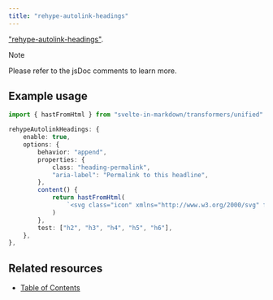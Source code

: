 ```yaml
---
title: "rehype-autolink-headings"
---
```


["rehype-autolink-headings"](https://npmjs.com/package/rehype-autolink-headings).

> [!NOTE]
> Please refer to the jsDoc comments to learn more.

## Example usage

```ts
import { hastFromHtml } from "svelte-in-markdown/transformers/unified"

rehypeAutolinkHeadings: {
    enable: true,
    options: {
        behavior: "append",
        properties: {
            class: "heading-permalink",
            "aria-label": "Permalink to this headline",
        },
        content() {
            return hastFromHtml(
                `<svg class="icon" xmlns="http://www.w3.org/2000/svg" fill="none" stroke="currentColor" stroke-width="1.5" viewBox="0 0 24 24"><path stroke-linecap="round" stroke-linejoin="round" d="M5.25 8.25h15m-16.5 7.5h15m-1.8-13.5-3.9 19.5m-2.1-19.5-3.9 19.5"/></svg>`,
            )
        },
        test: ["h2", "h3", "h4", "h5", "h6"],
    },
},
```

## Related resources

-   [Table of Contents](/docs/svelte-in-markdown/table-of-contents)
